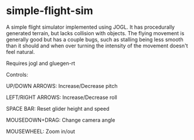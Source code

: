 # simple-flight-sim

A simple flight simulator implemented using JOGL. It has procedurally generated terrain, but lacks collision with objects. The flying movement is generally good but has a couple bugs, such as stalling being less smooth than it should and when over turning the intensity of the movement doesn't feel natural.


Requires jogl and gluegen-rt


Controls:

 UP/DOWN ARROWS: Increase/Decrease pitch
 
 LEFT/RIGHT ARROWS: Increase/Decrease roll
 
 
 SPACE BAR: Reset glider height and speed
 
 MOUSEDOWN+DRAG: Change camera angle
 
 MOUSEWHEEL: Zoom in/out
